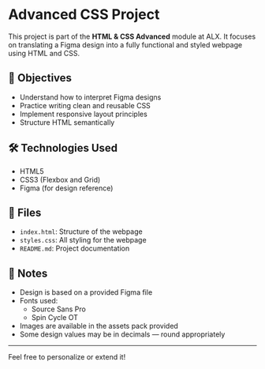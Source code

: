# Advanced CSS Project

This project is part of the **HTML & CSS Advanced** module at ALX. It focuses on translating a Figma design into a fully functional and styled webpage using HTML and CSS.

## 🧠 Objectives

- Understand how to interpret Figma designs
- Practice writing clean and reusable CSS
- Implement responsive layout principles
- Structure HTML semantically

## 🛠️ Technologies Used

- HTML5
- CSS3 (Flexbox and Grid)
- Figma (for design reference)

## 📁 Files

- `index.html`: Structure of the webpage
- `styles.css`: All styling for the webpage
- `README.md`: Project documentation

## 📌 Notes

- Design is based on a provided Figma file
- Fonts used:
  - Source Sans Pro
  - Spin Cycle OT
- Images are available in the assets pack provided
- Some design values may be in decimals — round appropriately

---

Feel free to personalize or extend it!
